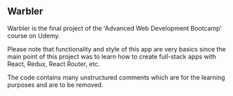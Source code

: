 ## Warbler

Warbler is the final project of the 'Advanced Web Development Bootcamp' course on Udemy.

Please note that functionality and style of this app are very basics since the main point of this project was to learn how to create full-stack apps with React, Redux, React Router, etc.

The code contains many unstructured comments which are for the learning purposes and are to be removed.
